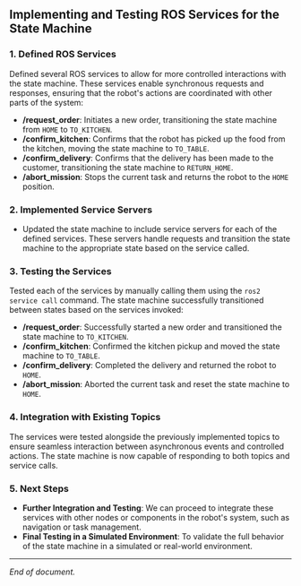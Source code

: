 ## Implementing and Testing ROS Services for the State Machine

### 1. Defined ROS Services

Defined several ROS services to allow for more controlled interactions with the state machine. These services enable synchronous requests and responses, ensuring that the robot's actions are coordinated with other parts of the system:

- **/request_order**: Initiates a new order, transitioning the state machine from `HOME` to `TO_KITCHEN`.
- **/confirm_kitchen**: Confirms that the robot has picked up the food from the kitchen, moving the state machine to `TO_TABLE`.
- **/confirm_delivery**: Confirms that the delivery has been made to the customer, transitioning the state machine to `RETURN_HOME`.
- **/abort_mission**: Stops the current task and returns the robot to the `HOME` position.

### 2. Implemented Service Servers

- Updated the state machine to include service servers for each of the defined services. These servers handle requests and transition the state machine to the appropriate state based on the service called.

### 3. Testing the Services

Tested each of the services by manually calling them using the `ros2 service call` command. The state machine successfully transitioned between states based on the services invoked:

- **/request_order**: Successfully started a new order and transitioned the state machine to `TO_KITCHEN`.
- **/confirm_kitchen**: Confirmed the kitchen pickup and moved the state machine to `TO_TABLE`.
- **/confirm_delivery**: Completed the delivery and returned the robot to `HOME`.
- **/abort_mission**: Aborted the current task and reset the state machine to `HOME`.

### 4. Integration with Existing Topics

The services were tested alongside the previously implemented topics to ensure seamless interaction between asynchronous events and controlled actions. The state machine is now capable of responding to both topics and service calls.

### 5. Next Steps

- **Further Integration and Testing**: We can proceed to integrate these services with other nodes or components in the robot's system, such as navigation or task management.
- **Final Testing in a Simulated Environment**: To validate the full behavior of the state machine in a simulated or real-world environment.

---

*End of document.*

